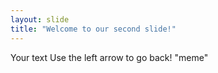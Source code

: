 ```yaml
---
layout: slide
title: "Welcome to our second slide!"
---
```

Your text
Use the left arrow to go back!
"meme"
